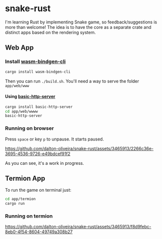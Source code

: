 # snake-rust

I'm learning Rust by implementing Snake game, so feedback/suggestions is more than welcome! The idea is to have the core as a separate crate and distinct apps based on the rendering system.

## Web App

### Install [wasm-bindgen-cli](https://github.com/rustwasm/wasm-bindgen)

```bash
cargo install wasm-bindgen-cli
```

Then you can run `./build.sh`. You'll need a way to serve the folder `app/web/www`

#### Using [basic-http-server](https://github.com/brson/basic-http-server)

```bash
cargo install basic-http-server
cd app/web/wwww
basic-http-server
```

### Running on browser

Press `space` or key `p` to unpause. It starts paused.



https://github.com/dalton-oliveira/snake-rust/assets/3465913/2266c36e-3695-4536-9726-e49bdcef91f2



As you can see, it's a work in progress.

## Termion App

To run the game on terminal just:

```bash
cd app/termion
cargo run
```

### Running on termion

https://github.com/dalton-oliveira/snake-rust/assets/3465913/f8d9febc-8eb0-4f54-8604-49749a308b27
